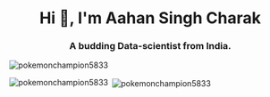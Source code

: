 <h1 align="center">Hi 👋, I'm Aahan Singh Charak</h1>
<h3 align="center">A budding Data-scientist from India.</h3>

<p align="left"> <img src="https://komarev.com/ghpvc/?username=pokemonchampion5833&label=Profile%20views&color=0e75b6&style=flat" alt="pokemonchampion5833" /> </p>

<p><img align="left" src="https://github-readme-stats.vercel.app/api/top-langs?username=pokemonchampion5833&show_icons=true&locale=en&layout=compact" alt="pokemonchampion5833" /></p>

<p>&nbsp;<img align="center" src="https://github-readme-stats.vercel.app/api?username=pokemonchampion5833&show_icons=true&locale=en" alt="pokemonchampion5833" /></p>




